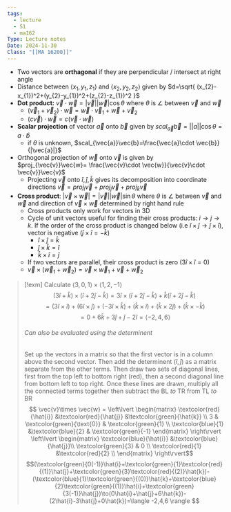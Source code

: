 ```yaml
---
tags:
  - lecture
  - S1
  - ma162
Type: Lecture notes
Date: 2024-11-30
Class: "[[MA 16200]]"
---
```

- Two vectors are **orthagonal** if they are perpendicular / intersect at right angle
- Distance between $\langle x_{1},y_{1},z_{1} \rangle$ and $\langle x_{2},y_{2},z_{2} \rangle$ given by $d=\sqrt{ (x_{2}-x_{1})^2+(y_{2}-y_{1})^2+(z_{2}-z_{1})^2 }$
- **Dot product:** $\vec{v}\cdot \vec{w}=|\vec{v}||\vec{w}|\cos \theta$ where $\theta$ is $\angle$ between $\vec{v}$ and $\vec{w}$
	- $(\vec{v}_{1}+\vec{v}_{2})\cdot \vec{w}=\vec{w}\cdot \vec{v}_{1}+\vec{w}+\vec{v}_{2}$
	- $(c\vec{v})\cdot \vec{w}=c(\vec{v}\cdot \vec{w})$
- **Scalar projection** of vector $\vec{a}$ onto $\vec{b}$ given by $scal_{\vec{a}}\vec{b}=||a||\cos \theta=a\cdot \hat{b}$
	- if $\theta$ is unknown, $scal_{\vec{a}}\vec{b}=\frac{\vec{a}\cdot \vec{b}}{|\vec{a}|}$
- Orthogonal projection of $\vec{w}$ onto $\vec{v}$ is given by $proj_{\vec{v}}\vec{w}= \frac{\vec{v}\cdot \vec{w}}{\vec{v}\cdot \vec{v}}\vec{v}$
	- Projecting $\vec{v}$ onto $\hat{i},\hat{j},\hat{k}$ gives its decomposition into coordinate directions  $\vec{v}=proj_{\hat{i}}\vec{v}+proj_{\hat{j}}\vec{v}+proj_{\hat{k}}\vec{v}$
- **Cross product**: $|\vec{v}\times \vec{w}|=|\vec{v}||\vec{w}|\sin \theta$ where $\theta$ is $\angle$ between $\vec{v}$ and $\vec{w}$ and direction of  $\vec{v}\times \vec{w}$ determined by right hand rule
	- Cross products only work for vectors in 3D
	- Cycle of unit vectors useful for finding their cross products: $i\to j\to k$. If the order of the cross product is changed below (i.e $\hat{i}\times \hat{j}\to \hat{j}\times \hat{i}$), vector is negative ($\hat{j}\times \hat{i}=-\hat{k}$)
		- $\hat{i}\times \hat{j}=\hat{k}$
		- $\hat{j}\times \hat{k}=\hat{i}$
		- $\hat{k}\times \hat{i}=\hat{j}$
	- If two vectors are parallel, their cross product is zero ($3\hat{i}\times \hat{i}=0$)
	- $\vec{v}\times(\vec{w}_{1}+\vec{w}_{2})=\vec{v}\times \vec{w}_{1}+\vec{v}+\vec{w}_{2}$

> [!exm] Calculate $\langle 3,0,1 \rangle\times \langle 1,2,-1 \rangle$
> $$(3\hat{i}+\hat{k})\times(\hat{i}+2\hat{j}-\hat{k})=3\hat{i}\times(\hat{i}+2\hat{j}-\hat{k})+\hat{k}(\hat{i}+2\hat{j}-\hat{k})$$
> $$=(3\hat{i}\times \hat{i})+(6\hat{i}\times \hat{j})+(-3\hat{i}\times \hat{k})+ (\hat{k}\times \hat{i})+(\hat{k}\times2\hat{j})+(\hat{k}\times-\hat{k})$$
> $$=0+6\hat{k}+3\hat{j}+\hat{j}-2\hat{i}=\langle -2,4,6 \rangle $$
> ###### Can also be evaluated using the determinent
> Set up the vectors in a matrix so that the first vector is in a column above the second vector. Then add the determinent ($\hat{i},\hat{j}$) as a matrix separate from the other terms. Then draw two sets of diagonal lines,  first from the top left to bottom right (red), then a second diagonal line from bottom left to top right. Once these lines are drawn, multiply all the connected terms together then subtract the BL $to$ TR from TL $to$ BR
> $$
\vec{v}\times \vec{w} =
\left\lvert
\begin{matrix}
\textcolor{red}{\hat{i}} &\textcolor{red}{\hat{j}} &\textcolor{green}{\hat{k}} \\
3 & \textcolor{green}{\text{0}} & \textcolor{green}{1} \\
\textcolor{blue}{1} &\textcolor{blue}{2} & \textcolor{green}{-1}
\end{matrix}
\right\rvert
\left\lvert
\begin{matrix}
\textcolor{blue}{\hat{i}} &\textcolor{blue}{\hat{j}}\\
\textcolor{green}{3} & 0 \\ 
\textcolor{red}{1} &\textcolor{red}{2} \\
\end{matrix}
\right\rvert$$
> $$(\textcolor{green}{0(-1)}\hat{i}+\textcolor{green}{1}\textcolor{red}{(1)}\hat{j}+\textcolor{green}{3}\textcolor{red}{(2)}\hat{k})-(\textcolor{blue}{1}\textcolor{green}{(0)}\hat{k}+\textcolor{blue}{2}\textcolor{green}{(1)}\hat{i}+\textcolor{green}{3(-1)}\hat{j})\to(0\hat{i}+\hat{j}+6\hat{k})-(2\hat{i}-3\hat{j}+0\hat{k})=\langle -2,4,6 \rangle $$


